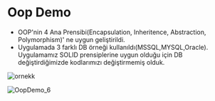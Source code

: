 # Oop Demo

* OOP'nin 4 Ana Prensibi(Encapsulation, Inheritence, Abstraction, Polymorphism)' ne uygun geliştirildi.
* Uygulamada 3 farklı DB örneği kullanıldı(MSSQL,MYSQL,Oracle). Uygulamamız SOLID prensiplerine uygun olduğu için DB değiştirdiğimizde kodlarımızı değiştirmemiş olduk.


![ornekk](https://user-images.githubusercontent.com/25709400/141988884-2d894987-8253-4ca5-9e37-3d71325686fc.png)



![OopDemo_6](https://user-images.githubusercontent.com/25709400/141701794-9d569012-3d65-4f33-8d46-89ba55f940ff.png)
